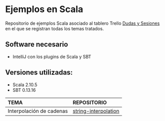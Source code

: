 # Ejemplos en Scala

Repositorio de ejemplos Scala asociado al tablero Trello [Dudas y Sesiones](https://trello.com/b/TB6jClUd/dudas-y-sesiones) en el que se registran todas los temas tratados.

## Software necesario
+ IntelliJ con los plugins de Scala y SBT

## Versiones utilizadas:
+ Scala 2.10.5
+ SBT 0.13.16

| TEMA | REPOSITORIO |
|:-----|:------------|
| Interpolación de cadenas | [string-interpolation](./string-interpolation/README.md)

